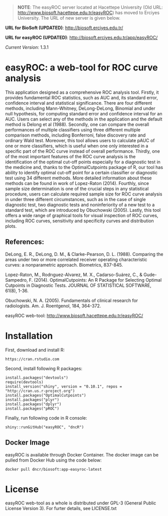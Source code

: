 > **NOTE**: The easyROC server located at Hacettepe University (Old URL: http://www.biosoft.hacettepe.edu.tr/easyROC) has moved to Erciyes University. The URL of new server is given below.

**URL for BioSoft (UPDATED)**: http://biosoft.erciyes.edu.tr/

**URL for easyROC (UPDATED)**: http://biosoft.erciyes.edu.tr/app/easyROC/

*Current Version*: 1.3.1

# easyROC: a web-tool for ROC curve analysis

This application designed as a comprehensive ROC analysis tool. Firstly, it provides fundamental ROC statistics, such as AUC and, its standard error, confidence interval and statistical significance. There are four different methods, including Mann-Whitney, DeLong-DeLong, Binomial and under null hypothesis, for computing standard error and confidence interval for an AUC. Users can select any of the methods in the application and the default method is Delong et al (1988). Secondly, one can compare the overall performances of multiple classifiers using three different multiple comparison methods, including Bonferroni, false discovery rate and ordinary Wald test. Moreover, this tool allows users to calculate pAUC of one or more classifiers, which is useful when one only interested in a specific part of the ROC curve instead of overall performance. Thirdly, one of the most important features of the ROC curve analysis is the identification of the optimal cut-off points especially for a diagnostic test in the medicine and, thanks to the OptimalCutpoints package of R, our tool has ability to identify optimal cut-off point for a certain classifier or diagnostic test using 34 different methods. More detailed information about these methods can be found in work of Lopez-Raton (2014). Fourthly, since sample size determination is one of the crucial steps in any statistical procedure, users can calculate required sample size for ROC curve analysis in under three different circumstances, such as in the case of single diagnostic test, two diagnostic tests and noninferiority of a new test to a standard test, which are introduced by Obuchowski (2005). Lastly, this tool offers a wide range of graphical tools for visual inspection of ROC curves, including ROC curves, sensitivity and specificity curves and distribution plots.

## References:

DeLong, E. R., DeLong, D. M., & Clarke-Pearson, D. L. (1988). Comparing the areas under two or more correlated receiver operating characteristic curves: a nonparametric approach. Biometrics, 837-845.

Lopez-Raton, M., Rodrıguez-Alvarez, M. X., Cadarso-Suárez, C., & Gude-Sampedro, F. (2014). OptimalCutpoints: An R Package for Selecting Optimal Cutpoints in Diagnostic Tests. JOURNAL OF STATISTICAL SOFTWARE, 61(8), 1-36.

Obuchowski, N. A. (2005). Fundamentals of clinical research for radiologists. Am. J. Roentgenol, 184, 364-372.

easyROC web-tool: http://www.biosoft.hacettepe.edu.tr/easyROC/

# Installation

First, download and install R:

    https://cran.rstudio.com

Second, install following R packages:

    install.packages("devtools")
    require(devtools)
    install_version("shiny", version = "0.10.1", repos = "http://cran.us.r-project.org")
    install.packages("OptimalCutpoints")
    install.packages("plyr")
    install.packages("dplyr")
    install.packages("pROC")

Finally, run following code in R console:

    shiny::runGitHub("easyROC", "dncR")

## Docker Image

easyROC is available through Docker Container. The docker image can be pulled from Docker Hub using the code below:

    docker pull dncr/biosoft:app-easyroc-latest

# License

easyROC web-tool as a whole is distributed under GPL-3 (General Public License Version 3). For furter details, see LICENSE.txt
